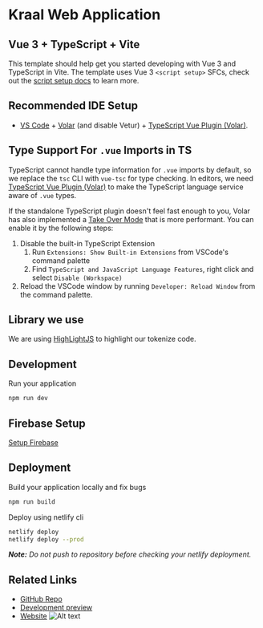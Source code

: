 # Kraal Web Application

## Vue 3 + TypeScript + Vite

This template should help get you started developing with Vue 3 and TypeScript in Vite. The template uses Vue 3 `<script setup>` SFCs, check out the [script setup docs](https://v3.vuejs.org/api/sfc-script-setup.html#sfc-script-setup) to learn more.

## Recommended IDE Setup

- [VS Code](https://code.visualstudio.com/) + [Volar](https://marketplace.visualstudio.com/items?itemName=Vue.volar) (and disable Vetur) + [TypeScript Vue Plugin (Volar)](https://marketplace.visualstudio.com/items?itemName=Vue.vscode-typescript-vue-plugin).

## Type Support For `.vue` Imports in TS

TypeScript cannot handle type information for `.vue` imports by default, so we replace the `tsc` CLI with `vue-tsc` for type checking. In editors, we need [TypeScript Vue Plugin (Volar)](https://marketplace.visualstudio.com/items?itemName=Vue.vscode-typescript-vue-plugin) to make the TypeScript language service aware of `.vue` types.

If the standalone TypeScript plugin doesn't feel fast enough to you, Volar has also implemented a [Take Over Mode](https://github.com/johnsoncodehk/volar/discussions/471#discussioncomment-1361669) that is more performant. You can enable it by the following steps:

1. Disable the built-in TypeScript Extension
   1. Run `Extensions: Show Built-in Extensions` from VSCode's command palette
   2. Find `TypeScript and JavaScript Language Features`, right click and select `Disable (Workspace)`
2. Reload the VSCode window by running `Developer: Reload Window` from the command palette.

## Library we use

We are using [HighLightJS](https://highlightjs.readthedocs.io/en/latest/api.html#highlightall) to highlight our tokenize code.

## Development

Run your application

```bash
npm run dev
```

## Firebase Setup

[Setup Firebase](./src/firebase/FIREBASE.md)

## Deployment

Build your application locally and fix bugs

```bash
npm run build
```

Deploy using netlify cli

```bash
netlify deploy
netlify deploy --prod
```

***Note:** Do not push to repository before checking your netlify deployment.*

## Related Links

- [GitHub Repo](https://github.com/kraalai/app-frontend.git)
- [Development preview](https://kraal-frontend.netlify.app)
- [Website](https://app.kraal.ai)
![Alt text](image.png)